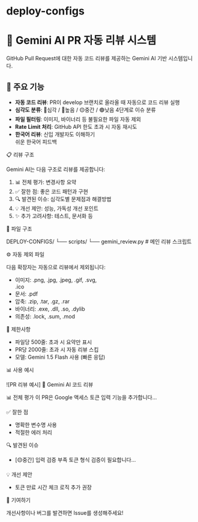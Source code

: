 # deploy-configs

  # 🤖 Gemini AI PR 자동 리뷰 시스템

  GitHub Pull Request에 대한 자동 코드
  리뷰를 제공하는 Gemini AI 기반
  시스템입니다.

  ## 🎯 주요 기능

  - **자동 코드 리뷰**: PR이 develop
  브랜치로 올라올 때 자동으로 코드 리뷰 실행     
  - **심각도 분류**: 🚨심각 / 🔴높음 /
  🟡중간 / 🟢낮음 4단계로 이슈 분류
  - **파일 필터링**: 이미지, 바이너리 등
  불필요한 파일 자동 제외
  - **Rate Limit 처리**: GitHub API 한도
  초과 시 자동 재시도
  - **한국어 리뷰**: 신입 개발자도 이해하기      
  쉬운 한국어 피드백


  📋 리뷰 구조

  Gemini AI는 다음 구조로 리뷰를 제공합니다:     

  1. 📊 전체 평가: 변경사항 요약
  2. ✅ 잘한 점: 좋은 코드 패턴과 구현
  3. 🔍 발견된 이슈: 심각도별 문제점과
  해결방법
  4. 💡 개선 제안: 성능, 가독성 개선 포인트      
  5. ✨ 추가 고려사항: 테스트, 문서화 등


  📂 파일 구조

  DEPLOY-CONFIGS/
  └── scripts/
      └── gemini_review.py  # 메인 리뷰
  스크립트

  ⚙️ 자동 제외 파일

  다음 확장자는 자동으로 리뷰에서
  제외됩니다:
  - 이미지: .png, .jpg, .jpeg, .gif, .svg,       
  .ico
  - 문서: .pdf
  - 압축: .zip, .tar, .gz, .rar
  - 바이너리: .exe, .dll, .so, .dylib
  - 의존성: .lock, .sum, .mod

  🚨 제한사항

  - 파일당 500줄: 초과 시 요약만 표시
  - PR당 2000줄: 초과 시 자동 리뷰 스킵
  - 모델: Gemini 1.5 Flash 사용 (빠른 응답)      

  📊 사용 예시

  ![PR 리뷰 예시]
  🤖 Gemini AI 코드 리뷰

  📊 전체 평가
  이 PR은 Google 액세스 토큰 입력 기능을
  추가합니다...

  ✅ 잘한 점
  - 명확한 변수명 사용
  - 적절한 에러 처리

  🔍 발견된 이슈
  - [🟡중간] 입력 검증 부족
    토큰 형식 검증이 필요합니다...

  💡 개선 제안
  - 토큰 만료 시간 체크 로직 추가 권장

  🤝 기여하기

  개선사항이나 버그를 발견하면 Issue를
  생성해주세요!

